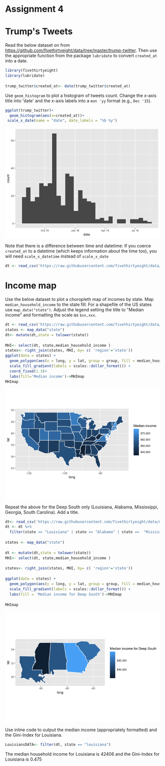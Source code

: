 Assignment 4
================

Trump's Tweets
==============

Read the below dataset on from <https://github.com/fivethirtyeight/data/tree/master/trump-twitter>. Then use the appropriate function from the package `lubridate` to convert `created_at` into a date.

``` r
library(fivethirtyeight)
library(lubridate)

trump_twitter$created_at<- date(trump_twitter$created_at)
```

Use `geom_histogram` to plot a histogram of tweets count. Change the x-axis title into 'date' and the x-axis labels into a `mon 'yy` format (e.g., `Dec '15`).

``` r
ggplot(trump_twitter)+
  geom_histogram(aes(x=created_at))+
 scale_x_date(name = "date", date_labels = "%b %y")
```

![](README_files/figure-markdown_github/unnamed-chunk-2-1.png)

Note that there is a difference between time and datetime: If you coerce `created_at` to a datetime (which keeps information about the time too), you will need `scale_x_datetime` instead of `scale_x_date`

``` r
dt <- read_csv('https://raw.githubusercontent.com/fivethirtyeight/data/master/trump-twitter/realDonaldTrump_poll_tweets.csv')
```

Income map
==========

Use the below dataset to plot a choropleth map of incomes by state. Map `median_household_income` to the state fill. For a shapefile of the US states use `map_data("state")`. Adjust the legend setting the title to "Median income" and formatting the scale as `$xx,xxx`.

``` r
dt <- read_csv('https://raw.githubusercontent.com/fivethirtyeight/data/master/hate-crimes/hate_crimes.csv')
states <- map_data("state")
dt<- mutate(dt,state = tolower(state))

MHI<- select(dt, state,median_household_income )
states<- right_join(states, MHI, by= c( 'region'='state'))
ggplot(data = states) + 
  geom_polygon(aes(x = long, y = lat, group = group, fill = median_household_income ), color = "white") +
  scale_fill_gradient(labels = scales::dollar_format()) +
  coord_fixed(1.3)+
  labs(fill='Median income')->MHImap
MHImap
```

![](README_files/figure-markdown_github/unnamed-chunk-4-1.png)

Repeat the above for the Deep South only (Louisiana, Alabama, Mississippi, Georgia, South Carolina). Add a title.

``` r
dt<- read_csv('https://raw.githubusercontent.com/fivethirtyeight/data/master/hate-crimes/hate_crimes.csv')
dt <- dt %>%
  filter(state == "Louisiana" | state == "Alabama" | state ==  "Mississippi" | state ==  "Georgia"|state== "South Carolina")

states <- map_data("state")

dt <- mutate(dt,state = tolower(state))
MHI<- select(dt, state,median_household_income )

states<- right_join(states, MHI, by= c( 'region'='state'))

ggplot(data = states) +
  geom_polygon(aes(x = long, y = lat, group = group, fill = median_household_income ), color = "white") +   coord_fixed(1.3)+ 
  scale_fill_gradient(labels = scales::dollar_format()) +
  labs(fill = 'Median income for Deep South')->MHImap

MHImap
```

![](README_files/figure-markdown_github/unnamed-chunk-5-1.png)

Use inline code to output the median income (appropriately formatted) and the Gini-Index for Louisiana.

``` r
LouisiansDATA<- filter(dt, state == "louisiana")
```

The median household income for Louisiana is 42406 and the Gini-Index for Louisiana is 0.475
